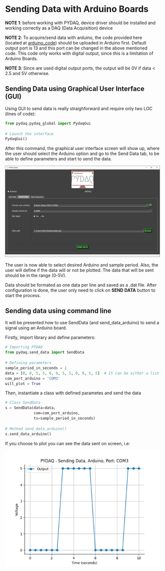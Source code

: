 # Sending Data with Arduino Boards

**NOTE 1**: before working with PYDAQ, device driver should be installed and working correctly as a DAQ (Data
Acquisition) device

**NOTE 2**: To acquire/send data with arduino, the code provided here (located
at [arduino_code](https://github.com/samirmartins/pydaq/tree/main/pydaq/arduino_code))
should be uploaded in Arduino first. Default output port is 13 and this port can be changed in the above mentioned code.
This code only works with digital output, since this is a limitation of Arduino Boards.

**NOTE 3**: Since are used digital output ports, the output will be
0V if data < 2.5 and 5V otherwise.

## Sending Data using Graphical User Interface (GUI)

Using GUI to send data is really straighforward and require only
two LOC (lines of code):

```python
from pydaq.pydaq_global import PydaqGui

# Launch the interface
PydaqGui()
```

After this command, the graphical user interface screen will show up, where the
user should select the Arduino option and go to the Send Data tab,
to be able to define parameters and start to send the data.

![](img/send_data_arduino_gui.png)

The user is now able to select desired Arduino and sample period. Also,
the user will define if the data will or not be plotted. The data that
will be sent should be in the range (0-5V).

Data should be formated as one data
per line and saved as a .dat file. After
configuration is done, the user only need to click on **SEND DATA** button to start the process.

## Sending data using command line

It will be presented how to use SendData (and send_data_arduino) to
send a signal using an Arduino board.

Firstly, import library and define parameters:

```python
# Importing PYDAQ
from pydaq.send_data import SendData

# Defining parameters
sample_period_in_seconds = 1
data = [0, 0, 5, 5, 0, 0, 5, 5, 0, 0, 5, 5]  # It can be either a list or a numpy array
com_port_arduino = 'COM3'
will_plot = True
```

Then, instantiate a class with defined parametes and send the data

```python
# Class SendData
s = SendData(data=data,
             com=com_port_arduino,
             ts=sample_period_in_seconds)

# Method send_data_arduino()
s.send_data_arduino()


```

If you choose to plot you can see the data sent on screen, i.e:

![](img/sending_data_arduino.png)
